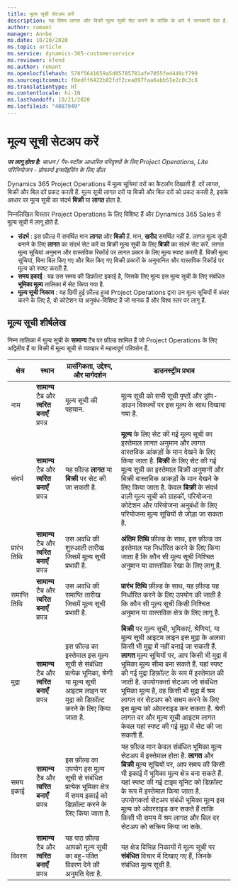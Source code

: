 ```yaml
---
title: मूल्य सूची सेटअप करें
description: यह विषय लागत और बिक्री मूल्य सूची सेट करने के तरीके के बारे में जानकारी देता है.
author: rumant
manager: Annbe
ms.date: 10/20/2020
ms.topic: article
ms.service: dynamics-365-customerservice
ms.reviewer: kfend
ms.author: rumant
ms.openlocfilehash: 578f5641659a5d05785781afe7055fe4449cf799
ms.sourcegitcommit: f8edff6422b82fdf2cea897faa6abb51e2c0c3c8
ms.translationtype: HT
ms.contentlocale: hi-IN
ms.lasthandoff: 10/21/2020
ms.locfileid: "4087949"
---
```

# <a name="set-up-price-lists"></a>मूल्य सूची सेटअप करें

_**पर लागू होता है:** साधन / गैर-स्टॉक आधारित परिदृश्यों के लिए Project Operations, Lite परिनियोजन - प्रोफार्मा इनवॉइसिंग के लिए डील_

Dynamics 365 Project Operations में मूल्य सूचियां दरों का कैटलॉग दिखाती हैं. दरें लागत, बिक्री और बिल दरें प्रकट करती हैं. मूल्य सूची लागत दरों या बिक्री और बिल दरों को प्रकट करती है, इसके आधार पर मूल्य सूची का संदर्भ **बिक्री** या **लागत** होता है.

निम्नलिखित विस्तार Project Operations के लिए विशिष्ट हैं और Dynamics 365 Sales से मूल्य सूची में लागू होते हैं.

- **संदर्भ** : इस फ़ील्ड में समर्थित मान **लागत** और **बिक्री** हैं. मान, **खरीद** समर्थित नहीं है. लागत मूल्य सूची बनाने के लिए **लागत** का संदर्भ सेट करें या बिक्री मूल्य सूची के लिए **बिक्री** का संदर्भ सेट करें. लागत मूल्य सूचियां अनुमान और वास्तविक रिकॉर्ड पर लागत प्रकार के लिए मूल्य स्पष्ट करती हैं. बिक्री मूल्य सूचियां, बिना बिल किए गए और बिल किए गए बिक्री प्रकारों के अनुमानित और वास्तविक रिकॉर्ड पर मूल्य को स्पष्ट करती हैं.
- **समय इकाई** : यह उस समय की डिफ़ॉल्ट इकाई है, जिसके लिए मूल्य इस मूल्य सूची के लिए संबंधित **भूमिका मूल्य** तालिका में सेट किया गया है.
- **मूल्य सूची निकाय** : यह छिपी हुई फ़ील्ड हुआ Project Operations द्वारा उन मूल्य सूचियों में अंतर करने के लिए है, वो कोटेशन या अनुबंध-विशिष्ट हैं जो मानक हैं और विश्व स्तर पर लागू हैं.

## <a name="price-list-header"></a>मूल्य सूची शीर्षलेख

निम्न तालिका में मूल्य सूची के **सामान्य** टैब पर फ़ील्ड शामिल हैं जो Project Operations के लिए अद्वितीय हैं या बिक्री में मूल्य सूची से व्यवहार में महत्वपूर्ण परिवर्तन हैं.

| क्षेत्र | स्थान | प्रासंगिकता, उद्देश्य, और मार्गदर्शन | डाउनस्ट्रीम प्रभाव |
| --- | --- | --- | --- |
| नाम | **सामान्य** टैब और **त्वरित बनाएँ** प्रपत्र | मूल्य सूची की पहचान. | मूल्य सूची को सभी सूची पृष्ठों और ड्रॉप-डाउन विकल्पों पर इस मूल्य के साथ दिखाया गया है.|
| संदर्भ | **सामान्य** टैब और **त्वरित बनाएँ** प्रपत्र | यह फ़ील्ड **लागत** या **बिक्री** पर सेट की जा सकती है. | **मूल्य** के लिए सेट की गई मूल्य सूची का इस्तेमाल लागत अनुमान और लागत वास्तविक आंकड़ों के मान देखने के लिए किया जाता है. **बिक्री** के लिए सेट की गई मूल्य सूची का इस्तेमाल बिक्री अनुमानों और बिक्री वास्तविक आकड़ों के मान देखने के लिए किया जाता है. केवल **बिक्री** के संदर्भ वाली मूल्य सूची को ग्राहकों, परियोजना कोटेशन और परियोजना अनुबंधों के लिए परियोजना मूल्य सूचियों से जोड़ा जा सकता है. |
| प्रारंभ तिथि | **सामान्य** टैब और **त्वरित बनाएँ** प्रपत्र | उस अवधि की शुरुआती तारीख जिसमें मूल्य सूची प्रभावी है. | **अंतिम तिथि** फ़ील्ड के साथ, इस फ़ील्ड का इस्तेमाल यह निर्धारित करने के लिए किया जाता है कि कौन सी मूल्य सूची निश्चित अनुमान या वास्तविक रेखा के लिए लागू है. |
| समाप्ति तिथि | **सामान्य** टैब और **त्वरित बनाएँ** प्रपत्र | उस अवधि की समाप्ति तारीख जिसमें मूल्य सूची प्रभावी है. | **प्रारंभ तिथि** फ़ील्ड के साथ, यह फ़ील्ड यह निर्धारित करने के लिए उपयोग की जाती है कि कौन सी मूल्य सूची किसी निश्चित अनुमान या वास्तविक क्षेत्र के लिए लागू है. |
| मुद्रा | **सामान्य** टैब और **त्वरित बनाएँ** प्रपत्र | इस फ़ील्ड का इस्तेमाल इस मूल्य सूची से संबंधित प्रत्येक भूमिका, श्रेणी या मूल्य सूची आइटम लाइन पर मुद्रा को डिफ़ॉल्ट करने के लिए किया जाता है. | **बिक्री** पर मूल्य सूची, भूमिकाएं, श्रेणियां, या मूल्य सूची आइटम लाइन इस मुद्रा के अलावा किसी भी मुद्रा में नहीं बनाई जा सकती हैं. **लागत** मूल्य सूचियों पर, आप किसी भी मुद्रा में भूमिका मूल्य सीमा बना सकते हैं. यहां स्पष्ट की गई मुद्रा डिफ़ॉल्ट के रूप में इस्तेमाल की जाती है. उपयोगकर्ता सेटअप जो संबंधित भूमिका मूल्य है, वह किसी भी मुद्रा में श्रम लागत दर सेटअप को सक्षम करने के लिए इस मूल्य को ओवरराइड कर सकता है. श्रेणी लागत दर और मूल्य सूची आइटम लागत केवल यहां स्पष्ट की गई मुद्रा में सेट की जा सकती हैं. |
| समय इकाई | **सामान्य** टैब और **त्वरित बनाएँ** प्रपत्र | इस फ़ील्ड का उपयोग इस मूल्य सूची से संबंधित प्रत्येक भूमिका क्षेत्र में समय इकाई को डिफ़ॉल्ट करने के लिए किया जाता है. | यह फ़ील्ड मान केवल संबंधित भूमिका मूल्य सेटअप में इस्तेमाल होता है. **लागत** और **बिक्री** मूल्य सूचियों पर, आप समय की किसी भी इकाई में भूमिका मूल्य क्षेत्र बना सकते हैं. यहां स्पष्ट की गई टाइम यूनिट को डिफ़ॉल्ट के रूप में इस्तेमाल किया जाता है. उपयोगकर्ता सेटअप संबंधी भूमिका मूल्य इस मूल्य को ओवरराइड कर सकते हैं ताकि किसी भी समय में श्रम लागत और बिल दर सेटअप को सक्रिय किया जा सके. |
| विवरण | **सामान्य** टैब और **त्वरित बनाएँ** प्रपत्र | यह पाठ फ़ील्ड आपको मूल्य सूची का बहु-पंक्ति विवरण देने की अनुमति देता है. | यह क्षेत्र विभिन्न निकायों में मूल्य सूची पर **संबंधित** विचार में दिखाए गए हैं, जिनके संबंधित मूल्य सूची है. |
